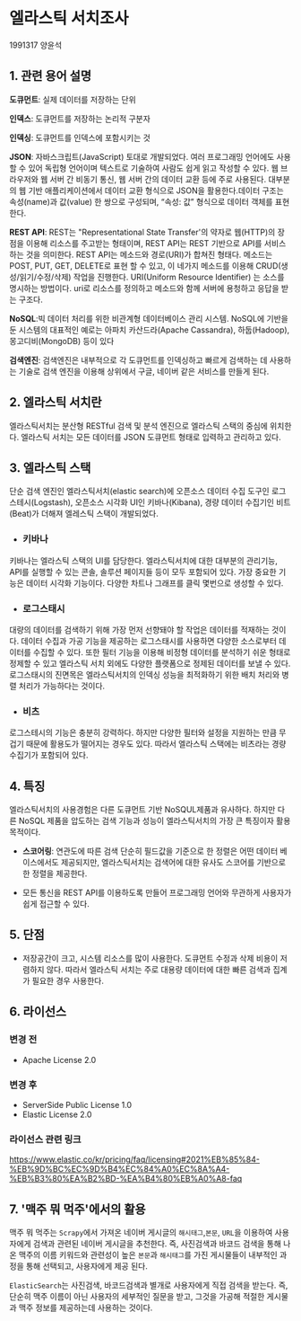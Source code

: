  # 엘라스틱 서치조사
 1991317 양윤석

## 1. 관련 용어 설명
**도큐먼트**: 실제 데이터를 저장하는 단위

**인덱스**: 도큐먼트를 저장하는 논리적 구분자

**인덱싱**: 도큐먼트를 인덱스에 포함시키는 것

**JSON**: 자바스크립트(JavaScript) 토대로 개발되었다. 여러 프로그래밍 언어에도 사용할 수 있어 독립형 언어이며 텍스트로 기술하여 사람도 쉽게 읽고 작성할 수 있다. 웹 브라우저와 웹 서버 간 비동기 통신, 웹 서버 간의 데이터 교환 등에 주로 사용된다. 대부분의 웹 기반 애플리케이션에서 데이터 교환 형식으로 JSON을 활용한다.데이터 구조는 속성(name)과 값(value) 한 쌍으로 구성되며, “속성: 값” 형식으로 데이터 객체를 표현한다. 

**REST API**:  REST는 "Representational State Transfer'의 약자로 웹(HTTP)의 장점을 이용해 리소스를 주고받는 형태이며, REST API는 REST 기반으로 API를 서비스하는 것을 의미한다. REST API는 메소드와 경로(URI)가 합쳐진 형태다.
메소드는 POST, PUT, GET, DELETE로 표현 할 수 있고, 이 네가지 메소드를 이용해
CRUD(생성/읽기/수정/삭제) 작업을 진행한다. URI(Uniform Resource Identifier) 는 소스를 명시하는 방법이다. uri로 리소스를 정의하고 메소드와 함께 서버에 용청하고 응답을 받는 구조다. 

**NoSQL**:빅 데이터 처리를 위한 비관계형 데이터베이스 관리 시스템.  NoSQL에 기반을 둔 시스템의 대표적인 예로는 아파치 카산드라(Apache Cassandra), 하둡(Hadoop), 몽고디비(MongoDB) 등이 있다

**검색엔진**:
검색엔진은 내부적으로 각 도큐먼트를 인덱싱하고 빠르게 검색하는 데 사용하는 기술로 검색 엔진을 이용해 상위에서 구글, 네이버 같은 서비스를 만들게 된다.  

 ## 2. 엘라스틱 서치란
엘라스틱서치는 분산형 RESTful 검색 및 분석 엔진으로 엘라스틱 스택의 중심에 위치한다. 엘라스틱 서치는 모든 데이터를 JSON 도큐먼트 형태로 입력하고 관리하고 있다.

  ## 3. 엘라스틱 스택 
단순 검색 엔진인 엘라스틱서치(elastic search)에 오픈소스 데이터 수집 도구인  로그스테시(Logstash), 오픈소스 시각화 UI인 키바나(Kibana), 경량 데이터 수집기인 비트(Beat)가 더해져 엘레스틱 스택이 개발되었다.  

- ### **키바나**
키바나는 엘라스틱 스택의 UI를 담당한다. 엘라스틱서치에 대한 대부분의 관리기능, API를 실행할 수 있는 콘솔, 솔루션 페이지들 등이 모두 포함되어 있다. 가장 중요한 기능은 데이터 시각화 기능이다. 다양한 차트나 그래프를 클릭 몇번으로 생성할 수 있다.


- ### **로그스태시**
대량의 데이터를 검색하기 위해 가장 먼저 선향돼야 할 작업은 데이터를 적재하는 것이다. 데이터 수집과 가공 기능을 제공하는 로그스태시를 사용하면 다양한 소스로부터 데이터를 수집할 수 있다. 또한 필터 기능을 이용해 비정형 데이터를 분석하기 쉬운 형태로 정제할 수 있고 엘라스틱 서치 외에도 다양한 플랫폼으로 정제된 데이터를 보낼 수 있다. 로그스태시의 진면목은  엘라스틱서치의 인덱싱 성능을 최적화하기 위한 배치 처리와 병렬 처리가 가능하다는 것이다.

- ### **비츠** 
로그스테시의 기능은 충분히 강력하다. 하지만 다양한 필터와 설정을 지원하는 만큼 무겁기 때문에 활용도가 떨어지는 경우도 있다. 따라서 엘라스틱 스택에는 비츠라는 경량 수집기가 포함되어 있다.





## 4. 특징
엘라스틱서치의 사용경험은 다른 도큐먼트 기반 NoSQUL제품과 유사하다. 하지만 다른 NoSQL 제품을 압도하는 검색 기능과 성능이 엘라스틱서치의 가장 큰 특징이자 활용 목적이다.

- **스코어링**: 
  연관도에 따른 검색 단순히 필드값을 기준으로 한 정렬은 어떤 데이터 베이스에서도 제공되지만, 엘라스틱서치는 검색어에 대한 유사도 스코어를 기반으로 한 정렬을 제공한다.

- 모든 통신을 REST API를 이용하도록 만들어 프로그래밍 언어와 무관하게 사용자가 쉽게 접근할 수 있다.

## 5. 단점
- 저장공간이 크고, 시스템 리소스를 많이 사용한다.
도큐먼트 수정과 삭제 비용이 저렴하지 않다. 따라서 엘라스틱 서치는 주로 대용량 데이터에 대한 빠른 검색과 집계가 필요한 경우 사용한다.

## 6. 라이선스
### 변경 전 
- Apache License 2.0
### 변경 후
- ServerSide Public License 1.0
- Elastic License 2.0
### 라이선스 관련 링크
https://www.elastic.co/kr/pricing/faq/licensing#2021%EB%85%84-%EB%9D%BC%EC%9D%B4%EC%84%A0%EC%8A%A4-%EB%B3%80%EA%B2%BD-%EA%B4%80%EB%A0%A8-faq

## 7. '맥주 뭐 먹주'에서의 활용
맥주 뭐 먹주는 `Scrapy`에서 가져온 네이버 게시글의 `해시태그`,`본문`, `URL`을 이용하여 사용자에게 검색과 관련된 네이버 게시글을 추천한다. 즉, 사진검색과 바코드 검색을 통해 나온 맥주의 이름 키워드와 관련성이 높은 `본문`과 `해시태그`를 가진 게시물들이 내부적인 과정을 통해 선택되고, 사용자에게 제공 된다.

`ElasticSearch`는 사진검색, 바코드검색과 별개로 사용자에게 직접 검색을 받는다. 즉, 단순히 맥주 이름이 아닌 사용자의 세부적인 질문을 받고, 그것을 가공해 적절한 게시물과 맥주 정보를 제공하는데 사용하는 것이다.   






